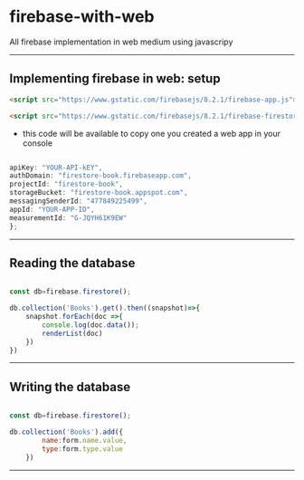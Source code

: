 # firebase-with-web

All firebase implementation in web medium using javascripy

---

## Implementing firebase in web: setup

```html
<script src="https://www.gstatic.com/firebasejs/8.2.1/firebase-app.js"></script>

<script src="https://www.gstatic.com/firebasejs/8.2.1/firebase-firestore.js"></script>
```

- this code will be available to copy one you created a web app in your console

```javascript

apiKey: "YOUR-API-kEY",
authDomain: "firestore-book.firebaseapp.com",
projectId: "firestore-book",
storageBucket: "firestore-book.appspot.com",
messagingSenderId: "477849225499",
appId: "YOUR-APP-ID",
measurementId: "G-JQYH61K9EW"
};
```

---

## Reading the database

```javascript

const db=firebase.firestore();

db.collection('Books').get().then((snapshot)=>{
    snapshot.forEach(doc =>{
        console.log(doc.data());
        renderList(doc)
    })
})
```

---

## Writing the database

```javascript

const db=firebase.firestore();

db.collection('Books').add({
        name:form.name.value,
        type:form.type.value
    })

```

---
